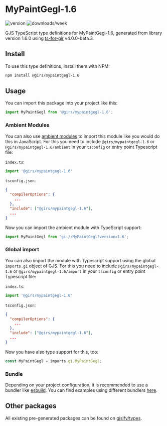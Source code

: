 
# MyPaintGegl-1.6

![version](https://img.shields.io/npm/v/@girs/mypaintgegl-1.6)
![downloads/week](https://img.shields.io/npm/dw/@girs/mypaintgegl-1.6)


GJS TypeScript type definitions for MyPaintGegl-1.6, generated from library version 1.6.0 using [ts-for-gir](https://github.com/gjsify/ts-for-gir) v4.0.0-beta.3.


## Install

To use this type definitions, install them with NPM:
```bash
npm install @girs/mypaintgegl-1.6
```

## Usage

You can import this package into your project like this:
```ts
import MyPaintGegl from '@girs/mypaintgegl-1.6';
```

### Ambient Modules

You can also use [ambient modules](https://github.com/gjsify/ts-for-gir/tree/main/packages/cli#ambient-modules) to import this module like you would do this in JavaScript.
For this you need to include `@girs/mypaintgegl-1.6` or `@girs/mypaintgegl-1.6/ambient` in your `tsconfig` or entry point Typescript file:

`index.ts`:
```ts
import '@girs/mypaintgegl-1.6'
```

`tsconfig.json`:
```json
{
  "compilerOptions": {
    ...
  },
  "include": ["@girs/mypaintgegl-1.6"],
  ...
}
```

Now you can import the ambient module with TypeScript support: 

```ts
import MyPaintGegl from 'gi://MyPaintGegl?version=1.6';
```

### Global import

You can also import the module with Typescript support using the global `imports.gi` object of GJS.
For this you need to include `@girs/mypaintgegl-1.6` or `@girs/mypaintgegl-1.6/import` in your `tsconfig` or entry point Typescript file:

`index.ts`:
```ts
import '@girs/mypaintgegl-1.6'
```

`tsconfig.json`:
```json
{
  "compilerOptions": {
    ...
  },
  "include": ["@girs/mypaintgegl-1.6"],
  ...
}
```

Now you have also type support for this, too:

```ts
const MyPaintGegl = imports.gi.MyPaintGegl;
```

### Bundle

Depending on your project configuration, it is recommended to use a bundler like [esbuild](https://esbuild.github.io/). You can find examples using different bundlers [here](https://github.com/gjsify/ts-for-gir/tree/main/examples).

## Other packages

All existing pre-generated packages can be found on [gjsify/types](https://github.com/gjsify/types).

